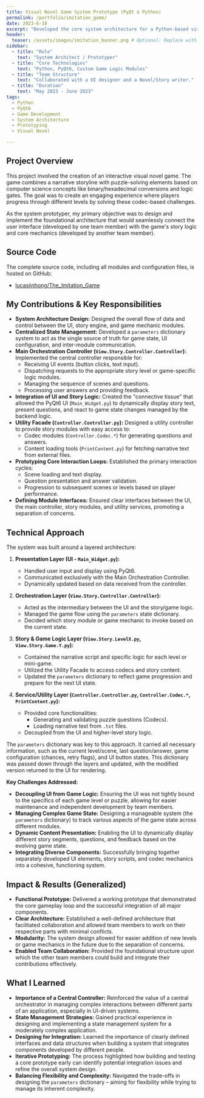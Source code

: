```yaml
---
title: Visual Novel Game System Prototype (PyQt & Python)
permalink: /portfolio/imitation_game/
date: 2023-6-18
excerpt: "Developed the core system architecture for a Python-based visual novel game, integrating PyQt6 UI with dynamic story logic and game mechanics."
header:
  teaser: /assets/images/imitation_banner.png # Optional: Replace with a relevant image
sidebar:
  - title: "Role"
    text: "System Architect / Prototyper"
  - title: "Core Technologies"
    text: "Python, PyQt6, Custom Game Logic Modules"
  - title: "Team Structure"
    text: "Collaborated with a UI designer and a Novel/Story writer."
  - title: "Duration"
    text: "May 2023 - June 2023"
tags:
  - Python
  - PyQt6
  - Game Development
  - System Architecture
  - Prototyping
  - Visual Novel

---
```


## Project Overview

This project involved the creation of an interactive visual novel game. The game combines a narrative storyline with puzzle-solving elements based on computer science concepts like binary/hexadecimal conversions and logic gates. The goal was to create an engaging experience where players progress through different levels by solving these codec-based challenges.

As the system prototyper, my primary objective was to design and implement the foundational architecture that would seamlessly connect the user interface (developed by one team member) with the game's story logic and core mechanics (developed by another team member).

## Source Code

The complete source code, including all modules and configuration files, is hosted on GitHub:
*   [lucasjinhong/The_Imitation_Game](https://github.com/lucasjinhong/The_Imitation_Game)

## My Contributions & Key Responsibilities

*   **System Architecture Design:** Designed the overall flow of data and control between the UI, story engine, and game mechanic modules.
*   **Centralized State Management:** Developed a `parameters` dictionary system to act as the single source of truth for game state, UI configuration, and inter-module communication.
*   **Main Orchestration Controller (`View.Story.Controller.Controller`):** Implemented the central controller responsible for:
    *   Receiving UI events (button clicks, text input).
    *   Dispatching requests to the appropriate story level or game-specific logic modules.
    *   Managing the sequence of scenes and questions.
    *   Processing user answers and providing feedback.
*   **Integration of UI and Story Logic:** Created the "connective tissue" that allowed the PyQt6 UI (`Main_Widget.py`) to dynamically display story text, present questions, and react to game state changes managed by the backend logic.
*   **Utility Facade (`Controller.Controller.py`):** Designed a utility controller to provide story modules with easy access to:
    *   Codec modules (`Controller.Codec.*`) for generating questions and answers.
    *   Content loading tools (`PrintContent.py`) for fetching narrative text from external files.
*   **Prototyping Core Interaction Loops:** Established the primary interaction cycles:
    *   Scene loading and text display.
    *   Question presentation and answer validation.
    *   Progression to subsequent scenes or levels based on player performance.
*   **Defining Module Interfaces:** Ensured clear interfaces between the UI, the main controller, story modules, and utility services, promoting a separation of concerns.

## Technical Approach

The system was built around a layered architecture:

1.  **Presentation Layer (UI - `Main_Widget.py`):**
    *   Handled user input and display using PyQt6.
    *   Communicated exclusively with the Main Orchestration Controller.
    *   Dynamically updated based on data received from the controller.

2.  **Orchestration Layer (`View.Story.Controller.Controller`):**
    *   Acted as the intermediary between the UI and the story/game logic.
    *   Managed the game flow using the `parameters` state dictionary.
    *   Decided which story module or game mechanic to invoke based on the current state.

3.  **Story & Game Logic Layer (`View.Story.LevelX.py`, `View.Story.Game.Y.py`):**
    *   Contained the narrative script and specific logic for each level or mini-game.
    *   Utilized the Utility Facade to access codecs and story content.
    *   Updated the `parameters` dictionary to reflect game progression and prepare for the next UI state.

4.  **Service/Utility Layer (`Controller.Controller.py`, `Controller.Codec.*`, `PrintContent.py`):**
    *   Provided core functionalities:
        *   Generating and validating puzzle questions (Codecs).
        *   Loading narrative text from `.txt` files.
    *   Decoupled from the UI and higher-level story logic.

The `parameters` dictionary was key to this approach. It carried all necessary information, such as the current level/scene, last question/answer, game configuration (chances, retry flags), and UI button states. This dictionary was passed down through the layers and updated, with the modified version returned to the UI for rendering.


**Key Challenges Addressed:**

*   **Decoupling UI from Game Logic:** Ensuring the UI was not tightly bound to the specifics of each game level or puzzle, allowing for easier maintenance and independent development by team members.
*   **Managing Complex Game State:** Designing a manageable system (the `parameters` dictionary) to track various aspects of the game state across different modules.
*   **Dynamic Content Presentation:** Enabling the UI to dynamically display different story segments, questions, and feedback based on the evolving game state.
*   **Integrating Diverse Components:** Successfully bringing together separately developed UI elements, story scripts, and codec mechanics into a cohesive, functioning system.

## Impact & Results (Generalized)

*   **Functional Prototype:** Delivered a working prototype that demonstrated the core gameplay loop and the successful integration of all major components.
*   **Clear Architecture:** Established a well-defined architecture that facilitated collaboration and allowed team members to work on their respective parts with minimal conflicts.
*   **Modularity:** The system design allowed for easier addition of new levels or game mechanics in the future due to the separation of concerns.
*   **Enabled Team Collaboration:** Provided the foundational structure upon which the other team members could build and integrate their contributions effectively.

## What I Learned

*   **Importance of a Central Controller:** Reinforced the value of a central orchestrator in managing complex interactions between different parts of an application, especially in UI-driven systems.
*   **State Management Strategies:** Gained practical experience in designing and implementing a state management system for a moderately complex application.
*   **Designing for Integration:** Learned the importance of clearly defined interfaces and data structures when building a system that integrates components developed by different people.
*   **Iterative Prototyping:** The process highlighted how building and testing a core prototype early can identify potential integration issues and refine the overall system design.
*   **Balancing Flexibility and Complexity:** Navigated the trade-offs in designing the `parameters` dictionary – aiming for flexibility while trying to manage its inherent complexity.